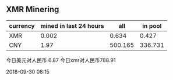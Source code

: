 ## XMR Minering

|currency|mined in last 24 hours|all|in pool|
|---|---|---|---|
|XMR|0.002|0.634|0.427|
|CNY|1.97|500.165|336.731|

今日美元对人民币 6.87	今日xmr对人民币788.91


2018-09-30 08:15